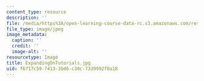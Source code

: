```yaml
---
content_type: resource
description: ''
file: /media/https%3A/open-learning-course-data-rc.s3.amazonaws.com/res-3-003-learn-to-build-your-own-videogame-with-the-unity-game-engine-and-microsoft-kinect-january-iap-2017/f6717c5974133bd6c30c7339992f0a18_ExpandingOnTutorials.jpg
file_type: image/jpeg
image_metadata:
  caption: ''
  credit: ''
  image-alt: ''
resourcetype: Image
title: ExpandingOnTutorials.jpg
uid: f6717c59-7413-3bd6-c30c-7339992f0a18
---
```

